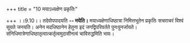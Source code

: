 +++
title = "10 मयाऽध्यक्षेण प्रकृतिः"

+++
।।9.10।। तदेवोपपादयति **-- मयेति।** मयाध्यक्षेणाधिष्ठात्रा निमित्तभूतेन
प्रकृतिः सचराचरं विश्वं सूयते जनयति। अनेन मदधिष्ठानेन हेतुना इदं
जगद्विपरिवर्तते पुनःपुनर्जायते।
संनिधिमात्रेणाधिष्ठातृत्वात्कर्तृत्वमुदासीनत्वं चाविरुद्धमिति भावः।
